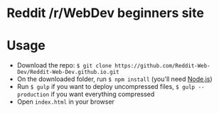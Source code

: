 # Reddit /r/WebDev beginners site

# Usage

- Download the repo: `$ git clone https://github.com/Reddit-Web-Dev/Reddit-Web-Dev.github.io.git`
- On the downloaded folder, run `$ npm install` (you'll need [Node.js](https://nodejs.org/en/))
- Run `$ gulp` if you want to deploy uncompressed files, `$ gulp --production` if you want everything compressed
- Open `index.html` in your browser
